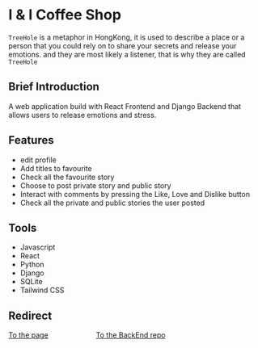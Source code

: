 # l & l Coffee Shop
`TreeHole` is a metaphor in HongKong, it is used to describe a place or a person that you could rely on to share your secrets and release your emotions. and they are most likely a listener, that is why they are called `TreeHole`

## Brief Introduction

A web application build with React Frontend and Django Backend that allows users to release emotions and stress. 

## Features
* edit profile
* Add titles to favourite
* Check all the favourite story
* Choose to post private story and public story
* Interact with comments by pressing the Like, Love and Dislike button
* Check all the private and public stories the user posted


## Tools
* Javascript
* React
* Python
* Django
* SQLite
* Tailwind CSS

## Redirect
<a href="https://larrywongkahei.github.io/TheTreeHole/">To the page</a>&nbsp;&nbsp;&nbsp;&nbsp;&nbsp;&nbsp;&nbsp;&nbsp;&nbsp;&nbsp;&nbsp;&nbsp;&nbsp;&nbsp;&nbsp;&nbsp;&nbsp;&nbsp;&nbsp;&nbsp;&nbsp;&nbsp;&nbsp;&nbsp;<a href="https://github.com/larrywongkahei/TheTreeHoleBackend">To the BackEnd repo</a>
